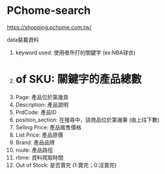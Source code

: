 # PChome-search
https://shopping.pchome.com.tw/

data裝載資料
1. keyword used: 使用者所打的關鍵字 (ex:NBA球衣)
2. # of SKU: 關鍵字的產品總數
3. Page: 產品位於第幾頁
4. Description: 產品說明
5. PrdCode: 產品ID
6. position_section: 在搜尋中，該商品位於第幾筆 (由上往下數)
7. Selling Price: 產品販售價格
8. List Price: 產品原價
9. Brand: 產品品牌
10. route: 產品路徑
11. rtime: 資料爬取時間
12. Out of Stock: 是否賣完 (1:賣完；0:沒賣完)

